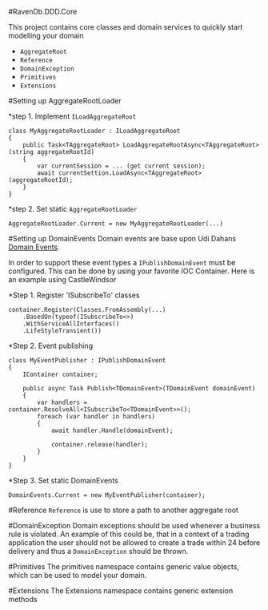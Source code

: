 ﻿#RavenDb.DDD.Core

This project contains core classes and domain services to quickly start modelling your domain

* `AggregateRoot`
* `Reference`
* `DomainException`
* `Primitives`
* `Extensions`

#Setting up AggregateRootLoader

*step 1. Implement `ILoadAggregateRoot`

	class MyAggregateRootLoader : ILoadAggregateRoot 
	{
		public Task<TAggregateRoot> LoadAggregateRootAsync<TAggregateRoot>(string aggregateRootId)
		{
			var currentSession = ... (get current session);
			await currentSettion.LoadAsync<TAggregateRoot>(aggregateRootId);
		}
	}

*step 2. Set static `AggregateRootLoader`

	AggregateRootLoader.Current = new MyAggregateRootLoader(...)

#Setting up DomainEvents
Domain events are base upon Udi Dahans [Domain Events](http://udidahan.com/2009/06/14/domain-events-salvation/).

In order to support these event types a `IPublishDomainEvent` must be configured. This can be done by using your favorite IOC Container.
Here is an example using CastleWindsor

*Step 1. Register 'ISubscribeTo' classes

	container.Register(Classes.FromAssembly(...)
		.BasedOn(typeof(ISubscribeTo<>)
		.WithServiceAllInterfaces()
		.LifeStyleTransient())

*Step 2. Event publishing

	class MyEventPublisher : IPublishDomainEvent
	{
		IContainer container;

		public async Task Publish<TDomainEvent>(TDomainEvent domainEvent)
		{
			var handlers = container.ResolveAll<ISubscribeTo<TDomainEvent>>();
			foreach (var handler in handlers)
			{
				await handler.Handle(domainEvent);
				
				container.release(handler);
			}
		}
	}

*Step 3. Set static DomainEvents
	
	DomainEvents.Current = new MyEventPublisher(container);

#Reference
`Reference` is use to store a path to another aggregate root

#DomainException
Domain exceptions should be used whenever a business rule is violated. An example of this could be, that in a context of a trading application the user should not be allowed to create a trade within 24 before delivery and thus a `DomainException` should be thrown.

#Primitives
The primitives namespace contains generic value objects, which can be used to model your domain.

#Extensions
The Extensions namespace contains generic extension methods
